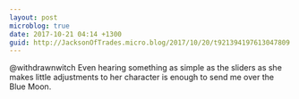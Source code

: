 ```yaml
---
layout: post
microblog: true
date: 2017-10-21 04:14 +1300
guid: http://JacksonOfTrades.micro.blog/2017/10/20/t921394197613047809.html
---
```

@withdrawnwitch Even hearing something as simple as the sliders as she makes little adjustments to her character is enough to send me over the Blue Moon.
